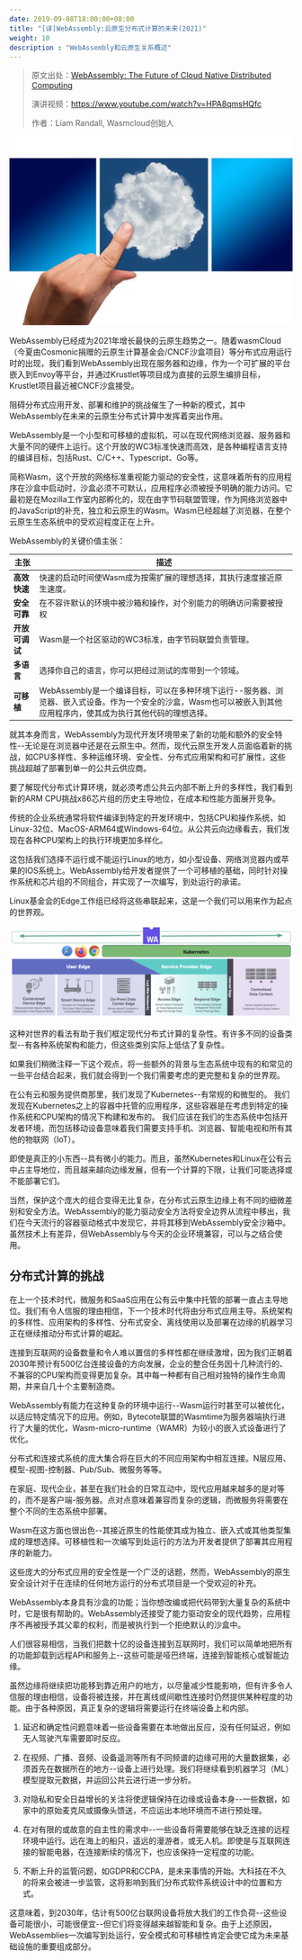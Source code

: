 ```yaml
---
date: 2019-09-08T18:00:00+08:00
title: "[译]WebAssembly:云原生分布式计算的未来(2021)"
weight: 10
description : "WebAssembly和云原生关系概述"
---
```


> 原文出处：[WebAssembly: The Future of Cloud Native Distributed Computing](https://thenewstack.io/webassembly-the-future-of-cloud-native-distributed-computing/)
>
> 演讲视频：https://www.youtube.com/watch?v=HPA8qmsHQfc
>
> 作者：Liam Randall, Wasmcloud创始人

<img src="images/webassembly-the-future-of-cloud-native-distributed-computing/cloud.jpg" alt="cloud" style="zoom:50%;" />

WebAssembly已经成为2021年增长最快的云原生趋势之一。随着wasmCloud（今夏由Cosmonic捐赠的云原生计算基金会/CNCF沙盒项目）等分布式应用运行时的出现，我们看到WebAssembly出现在服务器和边缘，作为一个可扩展的平台嵌入到Envoy等平台，并通过Krustlet等项目成为直接的云原生编排目标，Krustlet项目最近被CNCF沙盒接受。

阻碍分布式应用开发、部署和维护的挑战催生了一种新的模式，其中WebAssembly在未来的云原生分布式计算中发挥着突出作用。

WebAssembly是一个小型和可移植的虚拟机，可以在现代网络浏览器、服务器和大量不同的硬件上运行。这个开放的WC3标准快速而高效，是各种编程语言支持的编译目标，包括Rust、C/C++、Typescript、Go等。

简称Wasm，这个开放的网络标准重视能力驱动的安全性，这意味着所有的应用程序在沙盒中启动时，沙盒必须不可默认，应用程序必须被授予明确的能力访问。它最初是在Mozilla工作室内部孵化的，现在由字节码联盟管理，作为网络浏览器中的JavaScript的补充，独立和云原生的Wasm。Wasm已经超越了浏览器，在整个云原生生态系统中的受欢迎程度正在上升。

WebAssembly的关键价值主张：

| 主张 |               描述                                               |
| -------------------------------------- | ------------------------------------------------------------ |
| **高效快速**              | 快速的启动时间使Wasm成为按需扩展的理想选择，其执行速度接近原生速度。 |
| **安全可靠**   | 在不容许默认的环境中被沙箱和操作，对个别能力的明确访问需要被授权 |
| **开放可调试**         | Wasm是一个社区驱动的WC3标准，由字节码联盟负责管理。 |
| **多语言**                           | 选择你自己的语言，你可以把经过测试的库带到一个领域。 |
| **可移植**                  | WebAssembly是一个编译目标，可以在多种环境下运行--服务器、浏览器、嵌入式设备。作为一个安全的沙盒，Wasm也可以被嵌入到其他应用程序内，使其成为执行其他代码的理想选择。 |

就其本身而言，WebAssembly为现代开发环境带来了新的功能和额外的安全特性--无论是在浏览器中还是在云原生中。然而，现代云原生开发人员面临着新的挑战，如CPU多样性、多种运维环境、安全性、分布式应用架构和可扩展性，这些挑战超越了部署到单一的公共云供应商。

要了解现代分布式计算环境，就必须考虑公共云内部不断上升的多样性，我们看到新的ARM CPU挑战x86芯片组的历史主导地位，在成本和性能方面展开竞争。

传统的企业系统通常将软件编译到特定的开发环境中，包括CPU和操作系统，如Linux-32位、MacOS-ARM64或Windows-64位。从公共云向边缘看去，我们发现在各种CPU架构上的执行环境更加多样化。

这包括我们选择不运行或不能运行Linux的地方，如小型设备、网络浏览器内或苹果的IOS系统上。WebAssembly给开发者提供了一个可移植的基础，同时针对操作系统和芯片组的不同组合，并实现了一次编写，到处运行的承诺。

Linux基金会的Edge工作组已经将这些串联起来，这是一个我们可以用来作为起点的世界观。

![kubernetes](images/webassembly-the-future-of-cloud-native-distributed-computing/kubernetes.png)

这种对世界的看法有助于我们框定现代分布式计算的复杂性。有许多不同的设备类型--有各种系统架构和能力，但这些类别实际上低估了复杂性。

如果我们稍微注释一下这个观点，将一些额外的背景与生态系统中现有的和常见的一些平台结合起来，我们就会得到一个我们需要考虑的更完整和复杂的世界观。

在公有云和服务提供商那里，我们发现了Kubernetes--有常规的和微型的。 我们发现在Kubernetes之上的容器中托管的应用程序，这些容器是在考虑到特定的操作系统和CPU架构的情况下构建和发布的。 我们应该在我们的生态系统中包括开发者环境，而包括移动设备意味着我们需要支持手机、浏览器、智能电视和所有其他的物联网（IoT）。

即使是真正的小东西--具有微小的能力。而且，虽然Kubernetes和Linux在公有云中占主导地位，而且越来越向边缘发展，但有一个计算的下限，让我们可能选择或不能部署它们。

当然，保护这个庞大的组合变得无比复杂，在分布式云原生边缘上有不同的细微差别和安全方法。WebAssembly的能力驱动安全方法将安全边界从流程中移出，我们在今天流行的容器驱动格式中发现它，并将其移到WebAssembly安全沙箱中。虽然技术上有差异，但WebAssembly与今天的企业环境兼容，可以与之结合使用。

## 分布式计算的挑战

在上一个技术时代，微服务和SaaS应用在公有云中集中托管的部署一直占主导地位。我们有令人信服的理由相信，下一个技术时代将由分布式应用主导。系统架构的多样性、应用架构的多样性、分布式安全、离线使用以及部署在边缘的机器学习正在继续推动分布式计算的崛起。

连接到互联网的设备数量和令人难以置信的多样性都在继续激增，因为我们正朝着2030年预计有500亿台连接设备的方向发展，企业的整合任务因十几种流行的、不兼容的CPU架构而变得更加复杂。其中每一种都有自己相对独特的操作生命周期，并来自几十个主要制造商。

WebAssembly有能力在这种复杂的环境中运行--Wasm运行时甚至可以被优化，以适应特定情况下的应用。例如，Bytecote联盟的Wasmtime为服务器端执行进行了大量的优化，Wasm-micro-runtime（WAMR）为较小的嵌入式设备进行了优化。

分布式和连接式系统的庞大集合将在巨大的不同应用架构中相互连接。N层应用、模型-视图-控制器、Pub/Sub、微服务等等。

在家庭、现代企业，甚至在我们社会的日常互动中，现代应用越来越多的是对等的，而不是客户端-服务器。点对点意味着兼容而复杂的逻辑，而微服务将需要在整个不同的生态系统中部署。

Wasm在这方面也很出色--其接近原生的性能使其成为独立、嵌入式或其他类型集成的理想选择。可移植性和一次编写到处运行的方法为开发者提供了部署其应用程序的新能力。

这些庞大的分布式应用的安全性是一个广泛的话题，然而，WebAssembly的原生安全设计对于在连续的任何地方运行的分布式项目是一个受欢迎的补充。

WebAssembly本身具有沙盒的功能；当你想改编或把代码带到大量复杂的系统中时，它是很有帮助的。WebAssembly还接受了能力驱动安全的现代趋势，应用程序不再被授予其父辈的权利，而是被执行到一个拒绝默认的沙盒中。

人们很容易相信，当我们把数十亿的设备连接到互联网时，我们可以简单地把所有的功能卸载到远程API和服务上--这些可能是哑巴终端，连接到智能核心或智能边缘。

虽然边缘将继续把功能移到靠近用户的地方，以尽量减少性能影响，但有许多令人信服的理由相信，设备将被连接，并在离线或间歇性连接时仍然提供某种程度的功能。由于各种原因，真正复杂的逻辑将需要运行在终端设备上和内部。

1. 延迟和确定性问题意味着一些设备需要在本地做出反应，没有任何延迟，例如无人驾驶汽车需要即时反应。

2. 在视频、广播、音频、设备遥测等所有不同频谱的边缘可用的大量数据集，必须首先在数据所在的地方--设备上进行处理。我们将继续看到机器学习（ML）模型提取元数据，并运回公共云进行进一步分析。

3. 对隐私和安全日益增长的关注将使逻辑保持在边缘或设备本身--一些数据，如家中的原始麦克风或摄像头馈送，不应运出本地环境而不进行预处理。

4. 在对有限的或故意的自主性的需求中--一些设备将需要能够在缺乏连接的远程环境中运行。远在海上的船只，遥远的漫游者，或无人机。即使是与互联网连接的智能电器，在连接断续的情况下，也应该保持一定程度的功能。

5. 不断上升的监管问题，如GDPR和CCPA，是未来事情的开始。大科技在不久的将来会被进一步监管，这将影响到我们分布式软件系统设计中的位置和方式。

这意味着，到2030年，估计有500亿台联网设备将放大我们的工作负荷--这些设备可能很小，可能很便宜--但它们将变得越来越智能和复杂。由于上述原因，WebAssemblies一次编写到处运行，安全模式和可移植性肯定会使它成为未来基础设施的重要组成部分。
